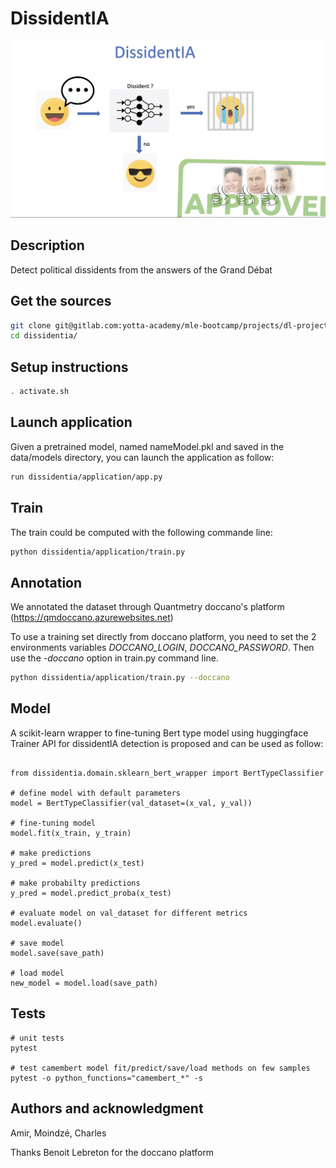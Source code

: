 # DissidentIA
![scheme](data/images/dissidentIA.png?raw=true "")



## Description
Detect political dissidents from the answers of the Grand Débat

## Get the sources
```bash
git clone git@gitlab.com:yotta-academy/mle-bootcamp/projects/dl-projects/project-2-fall-2022/dissidentia.git
cd dissidentia/
```

## Setup instructions 
```bash
. activate.sh 
```

## Launch application
Given a pretrained model, named nameModel.pkl and saved in the data/models directory, you can launch the application as follow:

```bash
run dissidentia/application/app.py 
```

## Train 
The train could be computed with the following commande line:

```bash
python dissidentia/application/train.py
```

## Annotation
We annotated the dataset through Quantmetry doccano's platform (https://qmdoccano.azurewebsites.net)

To use a training set directly from doccano platform, you need to set the 
2 environments variables *DOCCANO_LOGIN*, *DOCCANO_PASSWORD*.
Then use the *-doccano* option in train.py command line.

```bash
python dissidentia/application/train.py --doccano 
```

## Model 
A scikit-learn wrapper to fine-tuning Bert type model using huggingface Trainer API for dissidentIA detection is proposed and can be used as follow:

```python3

from dissidentia.domain.sklearn_bert_wrapper import BertTypeClassifier

# define model with default parameters
model = BertTypeClassifier(val_dataset=(x_val, y_val)) 

# fine-tuning model
model.fit(x_train, y_train)

# make predictions
y_pred = model.predict(x_test)

# make probabilty predictions
y_pred = model.predict_proba(x_test)

# evaluate model on val_dataset for different metrics
model.evaluate() 

# save model
model.save(save_path)

# load model 
new_model = model.load(save_path)
```



## Tests

```
# unit tests
pytest

# test camembert model fit/predict/save/load methods on few samples
pytest -o python_functions="camembert_*" -s
```


## Authors and acknowledgment
Amir, Moindzé, Charles  

Thanks Benoit Lebreton for the doccano platform
